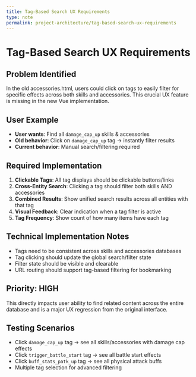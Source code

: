 ```yaml
---
title: Tag-Based Search UX Requirements
type: note
permalink: project-architecture/tag-based-search-ux-requirements
---
```


# Tag-Based Search UX Requirements

## Problem Identified
In the old accessories.html, users could click on tags to easily filter for specific effects across both skills and accessories. This crucial UX feature is missing in the new Vue implementation.

## User Example
- **User wants**: Find all `damage_cap_up` skills & accessories
- **Old behavior**: Click on `damage_cap_up` tag → instantly filter results
- **Current behavior**: Manual search/filtering required

## Required Implementation
1. **Clickable Tags**: All tag displays should be clickable buttons/links
2. **Cross-Entity Search**: Clicking a tag should filter both skills AND accessories
3. **Combined Results**: Show unified search results across all entities with that tag
4. **Visual Feedback**: Clear indication when a tag filter is active
5. **Tag Frequency**: Show count of how many items have each tag

## Technical Implementation Notes
- Tags need to be consistent across skills and accessories databases
- Tag clicking should update the global search/filter state
- Filter state should be visible and clearable
- URL routing should support tag-based filtering for bookmarking

## Priority: HIGH
This directly impacts user ability to find related content across the entire database and is a major UX regression from the original interface.

## Testing Scenarios
- Click `damage_cap_up` tag → see all skills/accessories with damage cap effects
- Click `trigger_battle_start` tag → see all battle start effects
- Click `buff_stats_patk_up` tag → see all physical attack buffs
- Multiple tag selection for advanced filtering